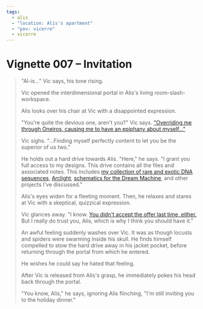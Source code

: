 ```yaml
---
tags:
  - alis
  - "location: Alis's apartment"
  - "pov: vicerre"
  - vicerre
---
```


# Vignette 007 – Invitation

> "Al-is..." Vic says, his tone rising.
>
> Vic opened the interdimensional portal in Alis's living room-slash-workspace.
>
> Alis looks over his chair at Vic with a disappointed expression.
>
> "You're quite the devious one, aren't you?" Vic says. ["Overriding me through Oneiros, causing me to have an epiphany about myself..."](2022-11-05_vignette-004_enthralled.md)
>
> Vic sighs. "...Finding myself perfectly content to let you be the superior of us two."
>
> He holds out a hard drive towards Alis. "Here," he says. "I grant you full access to my designs. This drive contains all the files and associated notes. This includes [my collection of rare and exotic DNA sequences](...), [Arclight](../2022-h1/2022-01-25_elucidation-012_arclight.md), [schematics for the Dream Machine](../2021/2021-11-25_illustration-003_dream-machine.md), and other projects I've discussed."
>
> Alis's eyes widen for a fleeting moment. Then, he relaxes and stares at Vic with a skeptical, quizzical expression.
>
> Vic glances away. "I know. [You didn't accept the offer last time, either.](2022-07-29_vignette-002_interdimensional.md) But I really do trust you, Alis, which is why I think you should have it."
>
> An awful feeling suddenly washes over Vic. It was as though locusts and spiders were swarming inside his skull. He finds himself compelled to stow the hard drive away in his jacket pocket, before returning through the portal from which he entered.
>
> He wishes he could say he hated that feeling.
>
> After Vic is released from Alis's grasp, he immediately pokes his head back through the portal.
>
> "You know, Alis," he says, ignoring Alis flinching, "I'm still inviting you to the holiday dinner."
